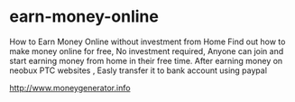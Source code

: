 # earn-money-online
How to Earn Money Online without investment from Home
Find out how to make money online for free, No investment required, 
Anyone can join and start earning money from home in their free time.
After earning money on neobux PTC websites , 
Easly transfer it to bank account using paypal

http://www.moneygenerator.info
